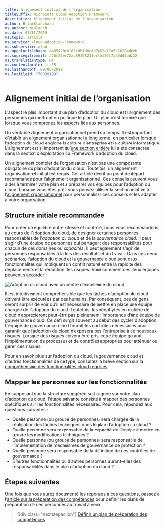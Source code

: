 ```yaml
---
title: Alignement initial de l’organisation
titleSuffix: Microsoft Cloud Adoption Framework
description: Alignement initial de l’organisation
author: BrianBlanchard
ms.author: brblanch
ms.date: 07/01/2019
ms.topic: article
ms.service: cloud-adoption-framework
ms.subservice: plan
ms.openlocfilehash: a485428cb188c0b1d6cfd7862c17a5b76284ddeb
ms.sourcegitcommit: a26c27ed72ac89198231ec4b11917a20d03bd222
ms.translationtype: HT
ms.contentlocale: fr-FR
ms.lasthandoff: 09/06/2019
ms.locfileid: "70839199"
---
```

# <a name="initial-organization-alignment"></a>Alignement initial de l’organisation

L’aspect le plus important d’un plan d’adoption du cloud est l’alignement des personnes qui mettront en pratique le plan. Un plan n’est terminé que lorsque vous comprenez les aspects liés aux personnes.

Un véritable alignement organisationnel prend du temps. Il est important d’établir un alignement organisationnel à long terme, en particulier lorsque l’adoption du cloud englobe la culture d’entreprise et la culture informatique. L’alignement est si important qu’[une section entière](../organization/index.md) lui a été consacrée dans la section d’exploitation du Framework d’adoption du cloud.

Un alignement complet de l’organisation n’est pas une composante obligatoire du plan d’adoption du cloud. Toutefois, un alignement organisationnel initial est requis. Cet article décrit un point de départ recommandé pour l’alignement organisationnel. Ces conseils peuvent vous aider à terminer votre plan et à préparer vos équipes pour l’adoption du cloud. Lorsque vous êtes prêt, vous pouvez utiliser la section relative à l’[alignement organisationnel](../organization/index.md) pour personnaliser ces conseils et les adapter à votre organisation.

## <a name="initial-best-practice-structure"></a>Structure initiale recommandée

Pour créer un équilibre entre vitesse et contrôle, nous vous recommandons, au cours de l’adoption du cloud, de désigner certaines personnes responsables de l’*adoption du cloud* et de la *gouvernance cloud*. Il peut s’agir d’une équipe de personnes qui partagent des responsabilités pour chacun de ces domaines ou *capacités*. Il peut également s’agir de personnes responsables à la fois des résultats et du travail. Dans ces deux scénarios, l’adoption du cloud et la gouvernance cloud sont deux fonctionnalités qui impliquent un conflit naturel entre la rapidité des déplacements et la réduction des risques. Voici comment ces deux équipes peuvent s’accorder :

![Adoption du cloud avec un centre d’excellence du cloud](../_images/ready/org-ready-best-practice.png)

Il est intuitivement compréhensible que les tâches d’adoption du cloud doivent être exécutées par des humains. Par conséquent, peu de gens seront surpris de voir qu’il est nécessaire de mettre en place une équipe chargée de l’adoption du cloud. Toutefois, les néophytes en matière de cloud n’apprécieront peut-être pas pleinement l’importance d’une équipe de gouvernance cloud. Ce défi surgit souvent au début des cycles d’adoption. L’équipe de gouvernance cloud fournit les contrôles nécessaires pour garantir que l’adoption du cloud n’exposera pas l’entreprise à de nouveaux risques. Lorsque des risques doivent être pris, cette équipe garantit l’implémentation de processus et de contrôles appropriés pour atténuer ou gérer ces risques.

Pour en savoir plus sur l’adoption du cloud, la gouvernance cloud et d’autres fonctionnalités de ce type, consultez la brève section sur la [compréhension des fonctionnalités cloud requises](../organization/index.md?#understand-required-cloud-capabilities).

## <a name="map-people-to-capabilities"></a>Mapper les personnes sur les fonctionnalités

En supposant que la structure suggérée soit alignée sur votre plan d’adoption du cloud, l’étape suivante consiste à mapper des personnes spécifiques sur les fonctionnalités nécessaires. Pour cela, répondez aux questions suivantes :

- Quelle personne (ou groupe de personnes) sera chargée de la réalisation des tâches techniques dans le plan d’adoption du cloud ?
- Quelle personne sera responsable de la capacité de l’équipe à mettre en œuvre les modifications techniques ?
- Quelle personne (ou groupe de personnes) sera responsable de l’implémentation de mécanismes de gouvernance de protection ?
- Quelle personne sera responsable de la définition de ces contrôles de gouvernance ?
- D’autres fonctionnalités ou d’autres personnes auront-elles des responsabilités dans le plan d’adoption du cloud ?

## <a name="next-steps"></a>Étapes suivantes

Une fois que vous aurez documenté les réponses à ces questions, passez à l’[article sur la préparation des compétences](./adapt-roles-skills-processes.md) pour définir les plans de préparation de ces personnes au travail à venir.

> [!div class="nextstepaction"]
> [Définir un plan de préparation des compétences](./adapt-roles-skills-processes.md)
